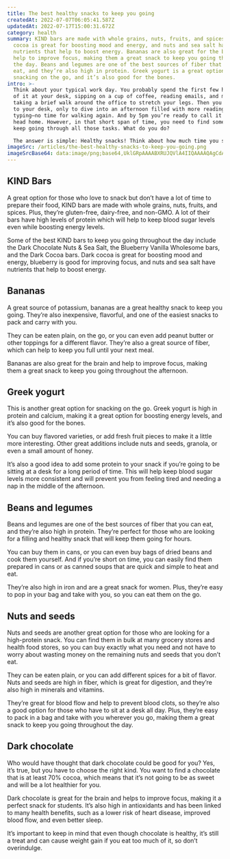 ```yaml
---
title: The best healthy snacks to keep you going
createdAt: 2022-07-07T06:05:41.587Z
updatedAt: 2022-07-17T15:00:31.672Z
category: health
summary: KIND bars are made with whole grains, nuts, fruits, and spices. Dark
  cocoa is great for boosting mood and energy, and nuts and sea salt have
  nutrients that help to boost energy. Bananas are also great for the brain and
  help to improve focus, making them a great snack to keep you going throughout
  the day. Beans and legumes are one of the best sources of fiber that you can
  eat, and they’re also high in protein. Greek yogurt is a great option for
  snacking on the go, and it’s also good for the bones.
intro: >-
  Think about your typical work day. You probably spend the first few hours
  of it at your desk, sipping on a cup of coffee, reading emails, and maybe even
  taking a brief walk around the office to stretch your legs. Then you head back
  to your desk, only to dive into an afternoon filled with more reading and
  typing—no time for walking again. And by 5pm you’re ready to call it a day and
  head home. However, in that short span of time, you need to find some way to
  keep going through all those tasks. What do you do? 

  The answer is simple: Healthy snacks! Think about how much time you spend away from home throughout the day – whether it’s at work or school, there are plenty of opportunities for snacking. In fact, keeping healthy snacks around can help boost your energy when you need it most. Check out these top-rated healthy snacks that will keep you going all day long…
imageSrc: /articles/the-best-healthy-snacks-to-keep-you-going.png
imageSrcBase64: data:image/png;base64,UklGRpAAAABXRUJQVlA4IIQAAAAQAgCdASoKAAoAAUAmJbACdAELVnbx9b0AAPzvH8YtpS43BswStkDnANLde4BP4DueB+Y4jqjDbRKqFbV61SP0YMmz0KuuPkevDScjymRyasK4eRmV8TvjFMNwZ5zymscdFTfPsz4vKvn/9Dc3v/nco4S/wn7jL+L/wcklhV3/U35eAAA=
---
```


## KIND Bars

A great option for those who love to snack but don’t have a lot of time to prepare their food, KIND bars are made with whole grains, nuts, fruits, and spices. Plus, they’re gluten-free, dairy-free, and non-GMO. A lot of their bars have high levels of protein which will help to keep blood sugar levels even while boosting energy levels.

Some of the best KIND bars to keep you going throughout the day include the Dark Chocolate Nuts & Sea Salt, the Blueberry Vanilla Wholesome bars, and the Dark Cocoa bars. Dark cocoa is great for boosting mood and energy, blueberry is good for improving focus, and nuts and sea salt have nutrients that help to boost energy.

## Bananas

A great source of potassium, bananas are a great healthy snack to keep you going. They’re also inexpensive, flavorful, and one of the easiest snacks to pack and carry with you.

They can be eaten plain, on the go, or you can even add peanut butter or other toppings for a different flavor. They’re also a great source of fiber, which can help to keep you full until your next meal.

Bananas are also great for the brain and help to improve focus, making them a great snack to keep you going throughout the afternoon.

## Greek yogurt

This is another great option for snacking on the go. Greek yogurt is high in protein and calcium, making it a great option for boosting energy levels, and it’s also good for the bones.

You can buy flavored varieties, or add fresh fruit pieces to make it a little more interesting. Other great additions include nuts and seeds, granola, or even a small amount of honey.

It’s also a good idea to add some protein to your snack if you’re going to be sitting at a desk for a long period of time. This will help keep blood sugar levels more consistent and will prevent you from feeling tired and needing a nap in the middle of the afternoon.

## Beans and legumes

Beans and legumes are one of the best sources of fiber that you can eat, and they’re also high in protein. They’re perfect for those who are looking for a filling and healthy snack that will keep them going for hours.

You can buy them in cans, or you can even buy bags of dried beans and cook them yourself. And if you’re short on time, you can easily find them prepared in cans or as canned soups that are quick and simple to heat and eat.

They’re also high in iron and are a great snack for women. Plus, they’re easy to pop in your bag and take with you, so you can eat them on the go.

## Nuts and seeds

Nuts and seeds are another great option for those who are looking for a high-protein snack. You can find them in bulk at many grocery stores and health food stores, so you can buy exactly what you need and not have to worry about wasting money on the remaining nuts and seeds that you don’t eat.

They can be eaten plain, or you can add different spices for a bit of flavor. Nuts and seeds are high in fiber, which is great for digestion, and they’re also high in minerals and vitamins.

They’re great for blood flow and help to prevent blood clots, so they’re also a good option for those who have to sit at a desk all day. Plus, they’re easy to pack in a bag and take with you wherever you go, making them a great snack to keep you going throughout the day.

## Dark chocolate

Who would have thought that dark chocolate could be good for you? Yes, it’s true, but you have to choose the right kind. You want to find a chocolate that is at least 70% cocoa, which means that it’s not going to be as sweet and will be a lot healthier for you.

Dark chocolate is great for the brain and helps to improve focus, making it a perfect snack for students. It’s also high in antioxidants and has been linked to many health benefits, such as a lower risk of heart disease, improved blood flow, and even better sleep.

It’s important to keep in mind that even though chocolate is healthy, it’s still a treat and can cause weight gain if you eat too much of it, so don’t overindulge.
